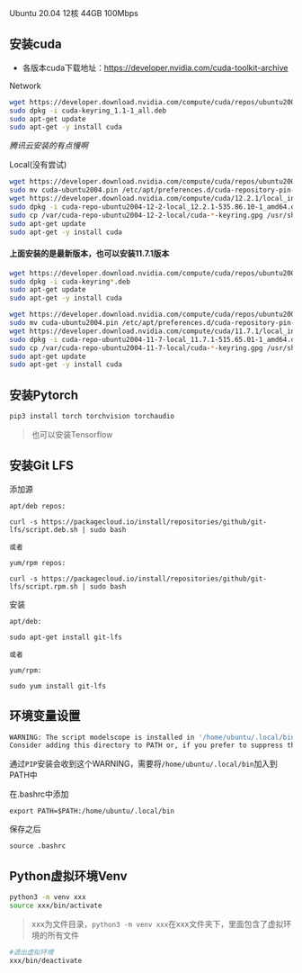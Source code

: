 Ubuntu 20.04 
12核 44GB 100Mbps


## 安装cuda

* 各版本cuda下载地址：https://developer.nvidia.com/cuda-toolkit-archive
   
Network
```bash
wget https://developer.download.nvidia.com/compute/cuda/repos/ubuntu2004/x86_64/cuda-keyring_1.1-1_all.deb
sudo dpkg -i cuda-keyring_1.1-1_all.deb
sudo apt-get update
sudo apt-get -y install cuda
```
*腾讯云安装的有点慢啊*

Local(没有尝试)
```bash
wget https://developer.download.nvidia.com/compute/cuda/repos/ubuntu2004/x86_64/cuda-ubuntu2004.pin
sudo mv cuda-ubuntu2004.pin /etc/apt/preferences.d/cuda-repository-pin-600
wget https://developer.download.nvidia.com/compute/cuda/12.2.1/local_installers/cuda-repo-ubuntu2004-12-2-local_12.2.1-535.86.10-1_amd64.deb
sudo dpkg -i cuda-repo-ubuntu2004-12-2-local_12.2.1-535.86.10-1_amd64.deb
sudo cp /var/cuda-repo-ubuntu2004-12-2-local/cuda-*-keyring.gpg /usr/share/keyrings/
sudo apt-get update
sudo apt-get -y install cuda
```

#### 上面安装的是最新版本，也可以安装11.7.1版本
```bash
wget https://developer.download.nvidia.com/compute/cuda/repos/ubuntu2004/x86_64/cuda-keyring_1.0-1_all.deb
sudo dpkg -i cuda-keyring*.deb
sudo apt-get update
sudo apt-get -y install cuda
```

```bash
wget https://developer.download.nvidia.com/compute/cuda/repos/ubuntu2004/x86_64/cuda-ubuntu2004.pin
sudo mv cuda-ubuntu2004.pin /etc/apt/preferences.d/cuda-repository-pin-600
wget https://developer.download.nvidia.com/compute/cuda/11.7.1/local_installers/cuda-repo-ubuntu2004-11-7-local_11.7.1-515.65.01-1_amd64.deb
sudo dpkg -i cuda-repo-ubuntu2004-11-7-local_11.7.1-515.65.01-1_amd64.deb
sudo cp /var/cuda-repo-ubuntu2004-11-7-local/cuda-*-keyring.gpg /usr/share/keyrings/
sudo apt-get update
sudo apt-get -y install cuda
```

## 安装Pytorch

```bash
pip3 install torch torchvision torchaudio
```

> 也可以安装Tensorflow

## 安装Git LFS

添加源

```
apt/deb repos: 

curl -s https://packagecloud.io/install/repositories/github/git-lfs/script.deb.sh | sudo bash

或者

yum/rpm repos: 

curl -s https://packagecloud.io/install/repositories/github/git-lfs/script.rpm.sh | sudo bash
```

安装

```
apt/deb: 

sudo apt-get install git-lfs

或者

yum/rpm: 

sudo yum install git-lfs

```

## 环境变量设置
```bash
WARNING: The script modelscope is installed in '/home/ubuntu/.local/bin' which is not on PATH.
Consider adding this directory to PATH or, if you prefer to suppress this warning, use --no-warn-script-location. 
```

通过`PIP`安装会收到这个WARNING，需要将`/home/ubuntu/.local/bin`加入到PATH中

在.bashrc中添加

`export PATH=$PATH:/home/ubuntu/.local/bin`

保存之后

`source .bashrc`

## Python虚拟环境Venv
    
```bash 
python3 -m venv xxx
source xxx/bin/activate
```

> xxx为文件目录，`python3 -m venv xxx`在xxx文件夹下，里面包含了虚拟环境的所有文件

```bash
#退出虚拟环境
xxx/bin/deactivate
```

